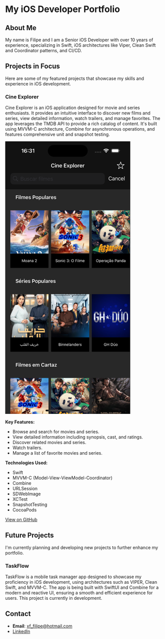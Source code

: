 # My iOS Developer Portfolio

## About Me

My name is Filipe and I am a Senior iOS Developer with over 10 years of experience, specializing in Swift, iOS architectures like Viper, Clean Swift and Coordinator patterns, and CI/CD.

## Projects in Focus

Here are some of my featured projects that showcase my skills and experience in iOS development.

### Cine Explorer

Cine Explorer is an iOS application designed for movie and series enthusiasts.  It provides an intuitive interface to discover new films and series, view detailed information, watch trailers, and manage favorites.  The app leverages the TMDB API to provide a rich catalog of content.  It's built using MVVM-C architecture, Combine for asynchronous operations, and features comprehensive unit and snapshot testing.

<img src="assets/1-Home.png" width="400">

**Key Features:**

*   Browse and search for movies and series.
*   View detailed information including synopsis, cast, and ratings.
*   Discover related movies and series.
*   Watch trailers.
*   Manage a list of favorite movies and series.

**Technologies Used:**

*   Swift
*   MVVM-C (Model-View-ViewModel-Coordinator)
*   Combine
*   URLSession
*   SDWebImage
*   XCTest
*   SnapshotTesting
*   CocoaPods

[View on GitHub](https://github.com/filipexavierfernandes/Cine-Explorer)

## Future Projects

I'm currently planning and developing new projects to further enhance my portfolio.

### TaskFlow

TaskFlow is a mobile task manager app designed to showcase my proficiency in iOS development, using architectures such as VIPER, Clean Swift, and MVVM-C. The app is being built with SwiftUI and Combine for a modern and reactive UI, ensuring a smooth and efficient experience for users.  This project is currently in development.

## Contact

*   **Email**: xf_filipe@hotmail.com
*   [LinkedIn](https://www.linkedin.com/in/filipe-xavier-fernandes/)